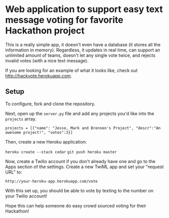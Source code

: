 # Web application to support easy text message voting for favorite Hackathon project

This is a really simple app, it doesn't even have a database (it stores all the information in memory). Regardless, it updates in real time, can support an unlimited amount of teams, doesn't let any single vote twice, and rejects invalid votes (with a nice text message).

If you are looking for an example of what it looks like, check out http://hackvote.herokuapp.com.

## Setup

To configure, fork and clone the repository.

Next, open up the `server.py` file and add any projects you'd like into the `projects` array.

  `projects = [{"name": "Jesse, Mark and Brennen's Project", "descr":"An awesome project!", "votes":3}]`
  
Then, create a new Heroku application:

  `heroku create --stack cedar`
  `git push heroku master`
  
Now, create a Twilio account if you don't already have one and go to the Apps section of the settings. Create a new TwiML app and set your "request URL" to:

  `http://your-heroku-app.herokuapp.com/vote`
  
With this set up, you should be able to vote by texting to the number on your Twilio account!

Hope this can help someone do easy crowd sourced voting for their Hackathon!

